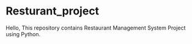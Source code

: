# Resturant_project
Hello, This repository contains Restaurant Management System Project using Python.
